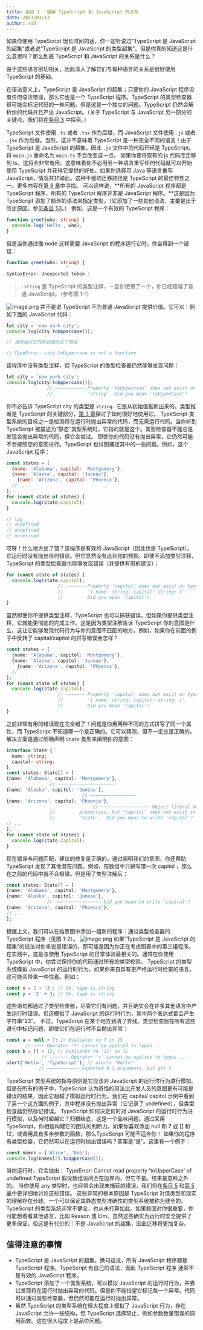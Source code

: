```yaml
---
title: 条目 1 ：理解 TypeScript 和 JavaScript 的关系
date: 2023/03/13
author: xdd
---
```


如果你使用 TypeScript 很长时间的话，你一定听说过“TypeScript 是 JavaScript 的超集”或者说“TypeScript 是 JavaScript 的类型超集”。但是你真的知道这是什么意思吗？那么到底 TypeScript 和 JavaScript 的关系是什么？

由于这些语言密切相关，因此深入了解它们与每种语言的关系是很好使用 TypeScript 的基础。

在语法意义上，TypeScript 是 JavaScript 的超集；只要你的 JavaScript 程序没有任何语法错误，那么它也是一个 TypeScript 程序。TypeScript 的类型检查器很可能会标记代码的一些问题。但是这是一个独立的问题。TypeScript 仍然会解析你的代码并且产出 JavaScript。（关于 TypeScript 与 JavaScript 另一部分的关键点，我们将在[条目 3](https://www.yuque.com/xdda/ge8hhi/zlfgb79me4quzi6v) 中探索。）

TypeScript 文件使用 `.ts` 或者 `.tsx` 作为后缀，而 JavaScript 文件使用 `.js` 或者 `.jsx` 作为后缀。当然，这并不意味着 TypeScript 是一种完全不同的语言！由于 TypeScript 是 JavaScript 的超集，因此 `.js` 文件中的代码已经是 TypeScript。将 `main.js` 重命名为 `main.ts` 不会改变这一点。
如果你要将现有的 js 代码库迁移到 ts，这将会非常有用。这意味着你不必用另一种语言重写任何代码就可以开始使用 TypeScript 并获得它提供的好处。如果你选择用 Java 等语言重写 JavaScript，情况并非如此。这种平缓的迁移路径是 TypeScript 的最佳特性之一。更多内容在[第 8 章](https://www.yuque.com/xdda/ge8hhi/eymgsd800ogy0bgf)中寻找。
可以这样说，**所有的 JavaScript 程序都是 TypeScript 程序，所有的 TypeScript 程序并非是 JavaScript 程序。**这是因为 TypeScript 添加了额外的语法来指定类型。（它添加了一些其他语法，主要是出于历史原因。参见[条目 53](https://www.yuque.com/xdda/ge8hhi/ta7tgb0209ovwbe3)。）
例如，这是一个有效的 TypeScript 程序：
```typescript
function greet(who: string) {
  console.log('Hello', who);
}
```
但是当你通过像 node 这样需要 JavaScript 的程序运行它时，你会得到一个错误：
```typescript
function greet(who: string) {
                      ^
SyntaxError: Unexpected token :
```
> `:string` 是 TypeScript 的类型注释，一旦你使用了一个，你已经超越了普通 JavaScript。（参考图 1-1）

![image.png](https://cdn.nlark.com/yuque/0/2023/png/12390816/1676012227263-3bd447b8-d3af-434e-b94f-4602f2d84765.png#averageHue=%23e2eaef&clientId=u5da513ca-4d61-4&from=paste&height=319&id=u857d7790&name=image.png&originHeight=638&originWidth=1078&originalType=binary&ratio=1&rotation=0&showTitle=true&size=164001&status=done&style=none&taskId=u1232677e-2401-4e55-ac8d-eab1f816916&title=%E5%9B%BE%201-1%EF%BC%9A%E6%89%80%E6%9C%89%E7%9A%84%20JavaScript%20%E7%A8%8B%E5%BA%8F%E9%83%BD%E6%98%AF%20TypeScript%20%E7%A8%8B%E5%BA%8F%EF%BC%8C%E6%89%80%E6%9C%89%E7%9A%84%20TypeScript%20%E7%A8%8B%E5%BA%8F%E5%B9%B6%E9%9D%9E%E6%98%AF%20JavaScript%20%E7%A8%8B%E5%BA%8F%E3%80%82&width=539 "图 1-1：所有的 JavaScript 程序都是 TypeScript 程序，所有的 TypeScript 程序并非是 JavaScript 程序。")
并不是说 TypeScript 不为普通 JavaScript 提供价值。它可以！例如下面的 JavaScript 代码：
```javascript
let city = 'new york city';
console.log(city.toUppercase());

// 当你运行它时将会抛出以下错误

// TypeError: city.toUppercase is not a function
```
该程序中没有类型注释，但 TypeScript 的类型检查器仍然能够发现问题：
```typescript
let city = 'new york city';
console.log(city.toUppercase());
               // ~~~~~~~~~~~ Property 'toUppercase' does not exist on type
               //             'string'. Did you mean 'toUpperCase'?
```
你不必告诉 TypeScript city 的类型是 `string:` 它是从初始值推断出来的。类型推断是 TypeScript 的关键部分，[第 3 章](https://www.yuque.com/xdda/ge8hhi/rh25hgsx658bezyk)探讨了如何很好地使用它。
TypeScript 类型系统的目标之一是检测将在运行时抛出异常的代码，而无需运行代码。当你听到 TypeScript 被描述为“静态”类型系统时，它指的就是这个。类型检查器不能总是发现会抛出异常的代码，但它会尝试。
即使你的代码没有抛出异常，它仍然可能不会按照您的意图进行。TypeScript 也试图捕捉其中的一些问题。例如，这个 JavaScript 程序：
```javascript
const states = [
  {name: 'Alabama', capital: 'Montgomery'},
  {name: 'Alaska', capital: 'Juneau'},
	{name: 'Arizona', capital: 'Phoenix'},
  // ...
];
for (const state of states) {
  console.log(state.capitol);
}

// log
// undefined
// undefined
// undefined
```
哎呀！什么地方出了错？该程序是有效的 JavaScript（因此也是 TypeScript）。它运行时没有抛出任何错误。但它显然没有达到你的预期。即使不添加类型注释，TypeScript 的类型检查器也能够发现错误（并提供有用的建议）：
```typescript
for (const state of states) {
  console.log(state.capitol);
                   // ~~~~~~~ Property 'capitol' does not exist on type
                   //         '{ name: string; capital: string; }'.
                   //         Did you mean 'capital'?
}
```
虽然即使你不提供类型注释，TypeScript 也可以捕获错误，但如果你提供类型注释，它就能更彻底的完成工作。这是因为类型注解告诉 TypeScript 你的意图是什么，这让它能够发现代码行为与你的意图不匹配的地方。例如，如果你在前面的例子中反转了 capital/capitol 的拼写错误会怎样？
```typescript
const states = [
  {name: 'Alabama', capitol: 'Montgomery'},
  {name: 'Alaska', capitol: 'Juneau'},
	{name: 'Arizona', capitol: 'Phoenix'},
  // ...
];
for (const state of states) {
  console.log(state.capital);
                   // ~~~~~~~ Property 'capital' does not exist on type
                   //         '{ name: string; capitol: string; }'.
                   //         Did you mean 'capitol'?
}
```
之前非常有用的错误现在完全错了！问题是你用两种不同的方式拼写了同一个属性，而 TypeScript 不知道哪一个是正确的。它可以猜测，但不一定总是正确的。解决方案是通过明确声明 `State` 类型来阐明你的意图：
```typescript
interface State {
  name: string;
  capital: string;
}
const states: State[] = [
{name: 'Alabama', capitol: 'Montgomery'},
                // ~~~~~~~~~~~~~~~~~~~~~
{name: 'Alaska', capitol: 'Juneau'},
  							// ~~~~~~~~~~~~~~~~~
{name: 'Arizona', capitol: 'Phoenix'},
								// ~~~~~~~~~~~~~~~~~~ Object literal may only specify known
               	//         properties, but 'capitol' does not exist in type
               	//         'State'.  Did you mean to write 'capital'?
// ...
];
for (const state of states) {
  console.log(state.capital);
}
```
现在错误与问题匹配，建议的修复是正确的。通过阐明我们的意图，你还帮助 TypeScript 发现了其他潜在问题。例如，在数组中只拼写错一次 capitol ，那么在之前的代码中就不会报错。但是用了类型注解后：
```typescript
const states: State[] = [
{name: 'Alabama', capital: 'Montgomery'},
{name: 'Alaska', capitol: 'Juneau'},
               // ~~~~~~~~~~~~~~~~~ Did you mean to write 'capital'?
{name: 'Arizona', capital: 'Phoenix'},
// ...
];
```
根据上文，我们可以在维恩图中添加一组新的程序：通过类型检查器的 TypeScript 程序（见图 1-2）。
![image.png](https://cdn.nlark.com/yuque/0/2023/png/12390816/1676027245434-3b90782d-f90d-4873-9221-9ebe46bc1114.png#averageHue=%23e0e9f0&clientId=u5da513ca-4d61-4&from=paste&height=329&id=u717b7254&name=image.png&originHeight=658&originWidth=1610&originalType=binary&ratio=1&rotation=0&showTitle=true&size=241334&status=done&style=none&taskId=uc6437cf0-f007-43ba-b356-caa377b8bc8&title=%E5%9B%BE%201-2%EF%BC%9A%E6%89%80%E6%9C%89%20JavaScript%20%E7%A8%8B%E5%BA%8F%E9%83%BD%E6%98%AF%20TypeScript%20%E7%A8%8B%E5%BA%8F%E3%80%82%E4%BD%86%E6%98%AF%E5%8F%AA%E6%9C%89%E4%B8%80%E4%BA%9B%20JavaScript%EF%BC%88%E5%92%8C%20TypeScript%EF%BC%89%E7%A8%8B%E5%BA%8F%E9%80%9A%E8%BF%87%E4%BA%86%E7%B1%BB%E5%9E%8B%E6%A3%80%E6%9F%A5%E5%99%A8%E3%80%82&width=805 "图 1-2：所有 JavaScript 程序都是 TypeScript 程序。但是只有一些 JavaScript（和 TypeScript）程序通过了类型检查器。")
如果“TypeScript 是 JavaScript 的超集”的说法对你来说是错误的，那可能是因为你正在考虑图表中的第三组程序。在实践中，这是与使用 TypeScript 的日常体验最相关的。通常在你使用 TypeScript 中，你尝试保持你的代码通过所有的类型校验。
TypeScript 的类型系统模拟 JavaScript 的运行时行为。如果你来自具有更严格运行时检查的语言，这可能会带来一些惊喜。例如：
```javascript
const x = 2 + '3'; // Ok, type is string
const y = '2' + 3; // Ok, type is string
```
这些语句都通过了类型检查器，尽管它们有问题，并且确实会在许多其他语言中产生运行时错误。但这模拟了 JavaScript 的运行时行为，其中两个表达式都会产生字符串“23”。
不过，TypeScript 在某个地方划清了界线。类型检查器在所有这些语句中标记问题，即使它们在运行时不会抛出异常：
```typescript
const a = null + 7; // Evaluates to 7 in JS
       // ~~~~ Operator '+' cannot be applied to types ...
const b = [] + 12; // Evaluates to '12' in JS
			 // ~~~~~~~ Operator '+' cannot be applied to types ... 
alert('Hello', 'TypeScript'); // alerts "Hello"
            // ~~~~~~~~~~~~ Expected 0-1 arguments, but got 2
```
TypeScript 类型系统的指导原则是它应该对 JavaScript 的运行时行为进行模拟。但是在所有的例子中，TypeScript 认为奇怪的用法比开发人员的意图更有可能是错误的结果，因此它超越了模拟运行时行为。我们在 capital/ capitol 示例中看到了另一个这方面的例子，其中程序没有抛出异常（它记录了 undefined），但类型检查器仍然标记错误。
TypeScript 如何决定何时对 JavaScript 的运行时行为进行模拟，以及何时超越它？归根结底，这是一个品味问题。通过采用 TypeScript，你相信构建它的团队的判断力。如果你喜欢添加 null 和 7 或 [] 和 12，或调用具有多余参数的函数，那么TypeScript 可能不适合你！
如果你的程序有类型检查，它仍然可以在运行时抛出错误吗？答案是“是”。这里有一个例子：
```javascript
const names = ['Alice', 'Bob'];
console.log(names[2].toUpperCase());
```
当你运行时，它会抛出：
    TypeError: Cannot read property 'toUpperCase' of undefined
TypeScript 假设数组访问会在边界内，但它不是。结果是意料之外的。
当你使用 any 类型时，也经常会出现未捕获的错误，我们将在[条目 5](https://www.yuque.com/xdda/ge8hhi/my56ulylxa8351ga) 和[第 5 章](https://www.yuque.com/xdda/ge8hhi/khe0gdfhz2y73v4g)中更详细地讨论这些错误。
这些异常的根本原因是 TypeScript 对值类型和现实的理解存在分歧。一个可以保证其静态类型准确性的类型系统被称为健全的。TypeScript 的类型系统非常不健全，也从未打算如此。如果稳固对你很重要，你可能想看看其他语言，比如 Reason 或 Elm。虽然这些确实为运行时安全提供了更多保证，但这是有代价的：不是 JavaScript 的超集，因此迁移将更加复杂。
## 值得注意的事情

- TypeScript 是 JavaScript 的超集。换句话说，所有 JavaScript 程序都是 TypeScript 程序。TypeScript 有自己的语法，因此 TypeScript 程序 通常不是有效的 JavaScript 程序。
- TypeScript 添加了一个类型系统，可以模拟 JavaScript 的运行时行为，并尝试发现将在运行时抛出异常的代码。但是你不能指望它标记每一个异常。代码可以通过类型检查器，但仍然可能在运行时抛出异常。
- 虽然 TypeScript 的类型系统在很大程度上模拟了 JavaScript 行为，存在 JavaScript 允许一些结构，但 TypeScript 选择禁止，例如参数数量错误的调用函数。这在很大程度上是品位问题。
